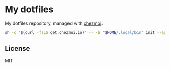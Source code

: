 # My dotfiles

My dotfiles repository, managed with [chezmoi](https://chezmoi.io/).

```sh
sh -c "$(curl -fsLS get.chezmoi.io)" -- -b "$HOME/.local/bin" init --apply https://github.com/rdnajac/.files.git
```

## License

MIT

